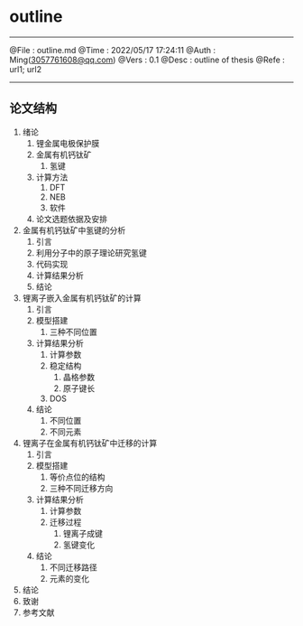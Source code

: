 # outline

--------

@File    :   outline.md
@Time    :   2022/05/17 17:24:11
@Auth    :   Ming(<3057761608@qq.com>)
@Vers    :   0.1
@Desc    :   outline of thesis
@Refe    :   url1; url2

--------

## 论文结构

1. 绪论
   1. 锂金属电极保护膜
   2. 金属有机钙钛矿
      1. 氢键
   3. 计算方法
      1. DFT
      2. NEB
      3. 软件
   4. 论文选题依据及安排
2. 金属有机钙钛矿中氢键的分析
   1. 引言
   2. 利用分子中的原子理论研究氢键
   3. 代码实现
   4. 计算结果分析
   5. 结论
3. 锂离子嵌入金属有机钙钛矿的计算
   1. 引言
   2. 模型搭建
      1. 三种不同位置
   3. 计算结果分析
      1. 计算参数
      2. 稳定结构
         1. 晶格参数
         2. 原子键长
      3. DOS
   4. 结论
      1. 不同位置
      2. 不同元素
4. 锂离子在金属有机钙钛矿中迁移的计算
   1. 引言
   2. 模型搭建
      1. 等价点位的结构
      2. 三种不同迁移方向
   3. 计算结果分析
      1. 计算参数
      2. 迁移过程
         1. 锂离子成键
         2. 氢键变化
   4. 结论
      1. 不同迁移路径
      2. 元素的变化
5. 结论
6. 致谢
7. 参考文献